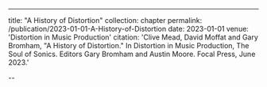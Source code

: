 ---
title: "A History of Distortion"
collection: chapter
permalink: /publication/2023-01-01-A-History-of-Distortion
date: 2023-01-01
venue: 'Distortion in Music Production'
citation: 'Clive Mead, David Moffat and Gary Bromham, &quot;A History of Distortion.&quot; In Distortion in Music Production, The Soul of Sonics. Editors Gary Bromham and Austin Moore. Focal Press, June 2023.'

--

